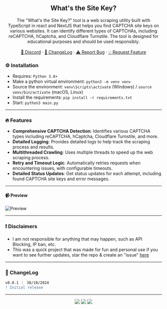 <div align="center">
 
  <h2 align="center">What's the Site Key?</h2>
  <p align="center">
The "What's the Site Key?" tool is a web scraping utility built with TypeScript in react and NextJS that helps you find CAPTCHA site keys on various websites. It can identify different types of CAPTCHAs, including reCAPTCHA, hCaptcha, and Cloudflare Turnstile. The tool is designed for educational purposes and should be used responsibly.
    <br />
    <br />
    <a href="https://discord.cyberious.xyz">💬 Discord</a>
    ·
    <a href="https://github.com/sexfrance/Whats-the-site-key#-changelog">📜 ChangeLog</a>
    ·
    <a href="https://github.com/sexfrance/Whats-the-site-key/issues">⚠️ Report Bug</a>
    ·
    <a href="https://github.com//sexfrance/Whats-the-site-key/issues">💡 Request Feature</a>
  </p>
</div>

### ⚙️ Installation

- Requires: `Python 3.8+`
- Make a python virtual environment: `python3 -m venv venv`
- Source the environment: `venv\Scripts\activate` (Windows) / `source venv/bin/activate` (macOS, Linux)
- Install the requirements: `pip install -r requirements.txt`
- Start: `python3 main.py`

---

### 🔥 Features

- **Comprehensive CAPTCHA Detection**: Identifies various CAPTCHA types including reCAPTCHA, hCaptcha, Cloudflare Turnstile, and more.
- **Detailed Logging**: Provides detailed logs to help track the scraping process and results.
- **Multithreaded Crawling**: Uses multiple threads to speed up the web scraping process.
- **Retry and Timeout Logic**: Automatically retries requests when encountering issues, with configurable timeouts.
- **Detailed Status Updates**: Get status updates for each attempt, including found CAPTCHA site keys and error messages.

---

#### 📹 Preview

![Preview](https://i.imgur.com/ahIDAWs.png)

---

### ❗ Disclaimers

- I am not responsible for anything that may happen, such as API Blocking, IP ban, etc.
- This was a quick project that was made for fun and personal use if you want to see further updates, star the repo & create an "issue" [here](https://github.com/sexfrance/Whats-the-site-key/issues/)

---

### 📜 ChangeLog

```diff
v0.0.1 ⋮ 30/10/2024
! Initial release
```

---

<p align="center">
  <img src="https://img.shields.io/github/license/sexfrance/Whats-the-site-key.svg?style=for-the-badge&labelColor=black&color=f429ff&logo=IOTA"/>
  <img src="https://img.shields.io/github/stars/sexfrance/Whats-the-site-key.svg?style=for-the-badge&labelColor=black&color=f429ff&logo=IOTA"/>
  <img src="https://img.shields.io/github/languages/top/sexfrance/Whats-the-site-key.svg?style=for-the-badge&labelColor=black&color=f429ff&logo=python"/>
</p>
